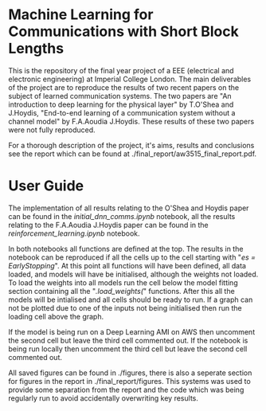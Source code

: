 # Machine Learning for Communications with Short Block Lengths

This is the repository of the final year project of a EEE (electrical and electronic engineering) at Imperial College London. The main deliverables of the project are to reproduce the results of two recent papers on the subject of learned communication systems. The two papers are "An introduction to deep learning for the physical layer" by T.O'Shea and J.Hoydis, "End-to-end learning of a communication system without a channel model" by F.A.Aoudia J.Hoydis. These results of these two papers were not fully reproduced. 

For a thorough description of the project, it's aims, results and conclusions see the report which can be found at ./final_report/aw3515_final_report.pdf.

# User Guide

The implementation of all results relating to the O'Shea and Hoydis paper can be found in the *initial_dnn_comms.ipynb* notebook, all the results relating to the F.A.Aoudia J.Hoydis paper can be found in the *reinforcement_learning.ipynb* notebook.

In both notebooks all functions are defined at the top. The results in the notebook can be reproduced if all the cells up to the cell starting with "*es = EarlyStopping*". At this point all functions will have been defined, all data loaded, and models will have be initialised, although the weights not loaded. To load the weights into all models run the cell below the model fitting section containing all the "*.load_weights(*" functions. After this all the models will be intialised and all cells should be ready to run. If a graph can not be plotted due to one of the inputs not being initialised then run the loading cell above the graph.

If the model is being run on a Deep Learning AMI on AWS then uncomment the second cell but leave the third cell commented out. If the notebook is being run locally then uncomment the third cell but leave the second cell commented out.

All saved figures can be found in ./figures, there is also a seperate section for figures in the report in ./final_report/figures. This systems was used to provide some separation from the report and the code which was being regularly run to avoid accidentally overwriting key results. 


